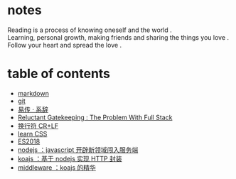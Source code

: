 # notes

Reading is a process of knowing oneself and the world .  
Learning, personal growth, making friends and sharing the things you love .  
Follow your heart and spread the love .  

# table of contents

- [markdown](./markdown/markdown.md)
- [git](./git/git.md)
- [易传 · 系辞](./jici/jici.md)
- [Reluctant Gatekeeping : The Problem With Full Stack](http://www.heydonworks.com/article/reluctant-gatekeeping-the-problem-with-full-stack)
- [换行符 CR+LF](./CR+LF/CR+LF.md)
- [learn CSS](./learnCSS/learnCSS.md)
- [ES2018](./ES2018/ES2018.md)
- [nodejs ：javascript 开辟新领域闯入服务端](./nodejs/nodejs.md)
- [koajs ：基于 nodejs 实现 HTTP 封装](./nodejs/koajs.md)
- [middleware ：koajs 的精华](./nodejs/middleware.md)
